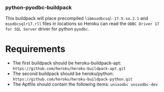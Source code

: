 ### python-pyodbc-buildpack
This buildpack will place precompiled `libmsodbcsql-17.5.so.2.1` and `msodbcsqlr17.rll` files in locations so Heroku can read the `ODBC Driver 17 for SQL Server` driver for python `pyodbc`.

# Requirements
- The first buildpack should be heroku-buildpack-apt:
  `https://github.com/heroku/heroku-buildpack-apt.git`
- The second buildpack should be heroku/python:
  `https://github.com/heroku/heroku-buildpack-python.git`
- The Aptfile should contain the following items:
  `unixodbc unixodbc-dev`
